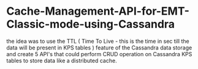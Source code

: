 # Cache-Management-API-for-EMT-Classic-mode-using-Cassandra
the idea was to use the TTL ( Time To Live - this is the time in sec till the data will be present in KPS tables ) feature of the Cassandra data storage and create 5 API's that could perform CRUD operation on Cassandra KPS tables to store data like a distributed cache.
